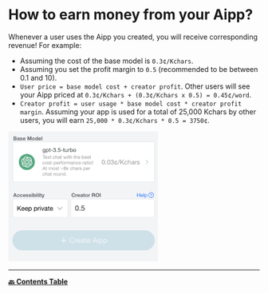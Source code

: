 # How to earn money from your Aipp?

Whenever a user uses the Aipp you created, you will receive corresponding revenue! For example:

- Assuming the cost of the base model is `0.3¢/Kchars`.
- Assuming you set the profit margin to `0.5` (recommended to be between 0.1 and 10).
- `User price = base model cost + creator profit`. Other users will see your Aipp priced at `0.3¢/Kchars + (0.3¢/Kchars x 0.5) = 0.45¢/word`.
- `Creator profit = user usage * base model cost * creator profit margin`. Assuming your app is used for a total of 25,000 Kchars by other users, you will earn `25,000 * 0.3¢/Kchars * 0.5 = 3750¢`.

<img src="../images/how-to-earn-money-1.png" alt="Image" width="300">

---

**[🔙 Contents Table](../README.md)**
